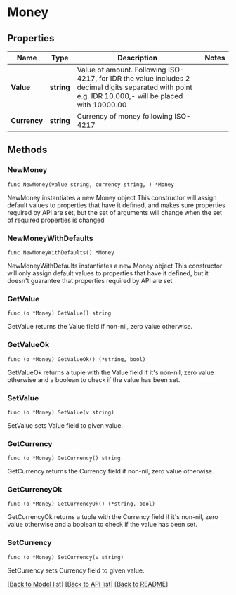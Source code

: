 # Money

## Properties

Name | Type | Description | Notes
------------ | ------------- | ------------- | -------------
**Value** | **string** | Value of amount. Following ISO-4217, for IDR the value includes 2 decimal digits separated with point e.g. IDR 10.000,- will be placed with 10000.00 | 
**Currency** | **string** | Currency of money following ISO-4217 | 

## Methods

### NewMoney

`func NewMoney(value string, currency string, ) *Money`

NewMoney instantiates a new Money object
This constructor will assign default values to properties that have it defined,
and makes sure properties required by API are set, but the set of arguments
will change when the set of required properties is changed

### NewMoneyWithDefaults

`func NewMoneyWithDefaults() *Money`

NewMoneyWithDefaults instantiates a new Money object
This constructor will only assign default values to properties that have it defined,
but it doesn't guarantee that properties required by API are set

### GetValue

`func (o *Money) GetValue() string`

GetValue returns the Value field if non-nil, zero value otherwise.

### GetValueOk

`func (o *Money) GetValueOk() (*string, bool)`

GetValueOk returns a tuple with the Value field if it's non-nil, zero value otherwise
and a boolean to check if the value has been set.

### SetValue

`func (o *Money) SetValue(v string)`

SetValue sets Value field to given value.


### GetCurrency

`func (o *Money) GetCurrency() string`

GetCurrency returns the Currency field if non-nil, zero value otherwise.

### GetCurrencyOk

`func (o *Money) GetCurrencyOk() (*string, bool)`

GetCurrencyOk returns a tuple with the Currency field if it's non-nil, zero value otherwise
and a boolean to check if the value has been set.

### SetCurrency

`func (o *Money) SetCurrency(v string)`

SetCurrency sets Currency field to given value.



[[Back to Model list]](../README.md#documentation-for-models) [[Back to API list]](../README.md#documentation-for-api-endpoints) [[Back to README]](../README.md)


